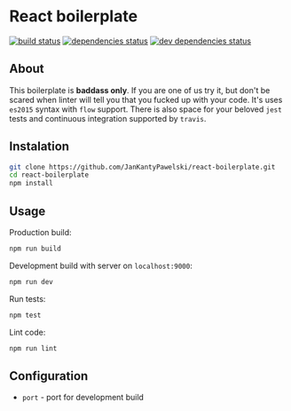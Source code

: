 # React boilerplate
[![build status](https://img.shields.io/travis/JanKantyPawelski/react-boilerplate.svg?style=flat-square)](https://travis-ci.org/JanKantyPawelski/react-boilerplate)
[![dependencies status](https://img.shields.io/david/JanKantyPawelski/react-boilerplate.svg?style=flat-square)](https://david-dm.org/JanKantyPawelski/react-boilerplate#info=dependencies)
[![dev dependencies status](https://img.shields.io/david/dev/JanKantyPawelski/react-boilerplate.svg?style=flat-square)](https://david-dm.org/JanKantyPawelski/react-boilerplate#info=devDependencies)

## About

This boilerplate is **baddass only**. If you are one of us try it, but don't be scared when linter will tell you that you fucked up with your code. It's uses `es2015` syntax with `flow` support. There is also space for your beloved `jest` tests and continuous integration supported by `travis`.

## Instalation

```sh
git clone https://github.com/JanKantyPawelski/react-boilerplate.git
cd react-boilerplate
npm install
```

## Usage

Production build:

```sh
npm run build
```

Development build with server on `localhost:9000`:

```sh
npm run dev
```

Run tests:

```sh
npm test
```

Lint code:

```sh
npm run lint
```

## Configuration

* `port` - port for development build
